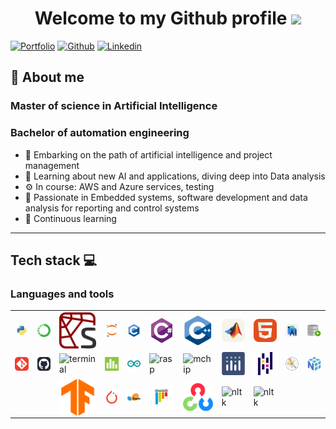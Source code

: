 <h1 align="center"><b>Welcome to my Github profile </b><img src="https://media.giphy.com/media/hvRJCLFzcasrR4ia7z/giphy.gif" width="35"></h1>

[![Portfolio](https://img.shields.io/badge/-Portfolio-red?style=flat&logo=appveyor&logoColor=white)](https://github.com/aldocema/Ai-career-portfolio)
[![Github](https://img.shields.io/badge/-Github-000?style=flat&logo=Github&logoColor=white)](https://github.com/aldocema)
[![Linkedin](https://img.shields.io/badge/-LinkedIn-blue?style=flat&logo=Linkedin&logoColor=white)](https://www.linkedin.com/in/aldo-cervantes-marquez-446b84173/)

## 💫 About me

### Master of science in Artificial Intelligence
### Bachelor of automation engineering

* 🚀 Embarking on the path of artificial intelligence and project management
* 🌱 Learning about new AI and applications, diving deep into Data analysis
* ⚙️ In course: AWS and Azure services, testing
* 🔭 Passionate in Embedded systems, software development and data analysis for reporting and control systems
* 📘 Continuous learning 

---
## Tech stack 💻

### Languages and tools
<html lang="es">
<center>
    <table border="0" cellpadding="0" cellspacing="0">
        <tr>
            <td><img align="center" alt="Python" width="60px" src="https://raw.githubusercontent.com/github/explore/80688e429a7d4ef2fca1e82350fe8e3517d3494d/topics/python/python.png" /></td>
            <td><img align="center" alt="anaconda" width="60px" src="https://raw.githubusercontent.com/devicons/devicon/6910f0503efdd315c8f9b858234310c06e04d9c0/icons/anaconda/anaconda-original.svg" /></td>
            <td><img align="center" alt="spyder" width="60px" src="https://raw.githubusercontent.com/devicons/devicon/6910f0503efdd315c8f9b858234310c06e04d9c0/icons/spyder/spyder-original.svg" /></td>
            <td><img align="center" alt="rasp" width="60px" src="https://raw.githubusercontent.com/devicons/devicon/6910f0503efdd315c8f9b858234310c06e04d9c0/icons/jupyter/jupyter-original.svg" /></td>
            <td><img align="center" alt="C" width="60px" src="https://raw.githubusercontent.com/devicons/devicon/6910f0503efdd315c8f9b858234310c06e04d9c0/icons/c/c-original.svg" class="image-with-margin"/></td>
            <td><img align="center" alt="Cs" width="60px" src="https://raw.githubusercontent.com/devicons/devicon/6910f0503efdd315c8f9b858234310c06e04d9c0/icons/csharp/csharp-original.svg" class="image-with-margin"/></td>
            <td><img align="center" alt="cpp" width="60px" src="https://raw.githubusercontent.com/devicons/devicon/6910f0503efdd315c8f9b858234310c06e04d9c0/icons/cplusplus/cplusplus-original.svg" class="image-with-margin"/></td>
            <td><img align="center" alt="matlab" width="60px" src="https://raw.githubusercontent.com/tandpfun/skill-icons/65dea6c4eaca7da319e552c09f4cf5a9a8dab2c8/icons/Matlab-Light.svg" class="image-with-margin"/></td>
            <td><img align="center" alt="html5" width="60px" src="https://raw.githubusercontent.com/tandpfun/skill-icons/65dea6c4eaca7da319e552c09f4cf5a9a8dab2c8/icons/HTML.svg" class="image-with-margin"/></td>
            <td><img align="center" alt="a_studio" width="60px" src="https://raw.githubusercontent.com/tandpfun/skill-icons/65dea6c4eaca7da319e552c09f4cf5a9a8dab2c8/icons/AndroidStudio-Light.svg" class="image-with-margin"/></td>
            <td><img align="center" alt="oracle_sql" width="60px" src="https://raw.githubusercontent.com/devicons/devicon/6910f0503efdd315c8f9b858234310c06e04d9c0/icons/sqldeveloper/sqldeveloper-original.svg" class="image-with-margin"/></td>
        </tr>            
        <tr>
            <td><img align="center" alt="git" width="60px" src="https://raw.githubusercontent.com/tandpfun/skill-icons/65dea6c4eaca7da319e552c09f4cf5a9a8dab2c8/icons/Git.svg" /></td>
            <td><img align="center" alt="github" width="60px" src="https://raw.githubusercontent.com/tandpfun/skill-icons/65dea6c4eaca7da319e552c09f4cf5a9a8dab2c8/icons/Github-Dark.svg" /></td>
            <td><img align="center" alt="terminal" width="60px" src="https://upload.wikimedia.org/wikipedia/commons/6/6f/Octicons-terminal.svg" /></td>
            <td><img align="center" alt="minitab" width="60px" src="https://raw.githubusercontent.com/devicons/devicon/6910f0503efdd315c8f9b858234310c06e04d9c0/icons/minitab/minitab-plain.svg" /></td>
            <td><img align="center" alt="arduino" width="60px" src="https://raw.githubusercontent.com/devicons/devicon/6910f0503efdd315c8f9b858234310c06e04d9c0/icons/arduino/arduino-original.svg" class="image-with-margin"/></td>
            <td><img align="center" alt="rasp" width="60px" src="https://cdn.freebiesupply.com/logos/thumbs/2x/raspberry-pi-logo.png" class="image-with-margin"/></td>
            <td><img align="center" alt="mchip" width="60px" src="https://companieslogo.com/img/orig/MCHP-167156da.png?t=1648759881" class="image-with-margin"/></td>
            <td><img align="center" alt="plotly" width="60px" src="https://raw.githubusercontent.com/devicons/devicon/6910f0503efdd315c8f9b858234310c06e04d9c0/icons/plotly/plotly-original.svg" class="image-with-margin"/></td>
            <td><img align="center" alt="pandas" width="60px" src="https://raw.githubusercontent.com/devicons/devicon/6910f0503efdd315c8f9b858234310c06e04d9c0/icons/pandas/pandas-original.svg" class="image-with-margin"/></td>
            <td><img align="center" alt="matplotlib" width="60px" src="https://raw.githubusercontent.com/devicons/devicon/6910f0503efdd315c8f9b858234310c06e04d9c0/icons/matplotlib/matplotlib-original.svg" class="image-with-margin"/></td>
            <td><img align="center" alt="numpy" width="60px" src="https://raw.githubusercontent.com/devicons/devicon/6910f0503efdd315c8f9b858234310c06e04d9c0/icons/numpy/numpy-original.svg" class="image-with-margin"/></td>
        </tr>
        <tr>
            <td></td>
            <td></td>
            <td><img align="center" alt="Tensorflow" width="60px" src="https://raw.githubusercontent.com/devicons/devicon/6910f0503efdd315c8f9b858234310c06e04d9c0/icons/tensorflow/tensorflow-original.svg" class="image-with-margin"/></td>
            <td><img align="center" alt="pytorch" width="60px" src="https://raw.githubusercontent.com/devicons/devicon/6910f0503efdd315c8f9b858234310c06e04d9c0/icons/pytorch/pytorch-original.svg" class="image-with-margin"/></td>
            <td><img align="center" alt="sckit" width="60px" src="https://raw.githubusercontent.com/devicons/devicon/6910f0503efdd315c8f9b858234310c06e04d9c0/icons/scikitlearn/scikitlearn-original.svg" class="image-with-margin"/></td>
            <td><img align="center" alt="test" width="60px" src="https://raw.githubusercontent.com/devicons/devicon/6910f0503efdd315c8f9b858234310c06e04d9c0/icons/pytest/pytest-original.svg" class="image-with-margin"/></td>
            <td><img align="center" alt="opencv" width="60px" src="https://raw.githubusercontent.com/devicons/devicon/6910f0503efdd315c8f9b858234310c06e04d9c0/icons/opencv/opencv-original.svg" class="image-with-margin"/></td>
            <td><img align="center" alt="nltk" width="60px" src="https://cdn-images.himalayas.app/g6lpk2ddkpq0km802fk67uby7c2c" class="image-with-margin"/></td>
            <td><img align="center" alt="nltk" width="60px" src="https://www.svgrepo.com/show/303535/visual-studio-code-logo.svg" class="image-with-margin"/></td>
            <td></td>
            <td></td>
        </tr>
            <!-- Agrega más filas según sea necesario -->
    </table>
</center>


